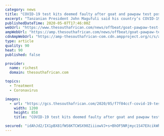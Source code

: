 ```yaml
---
category: news
title: "COVID-19 test kits deemed faulty after goat and pawpaw test positive"
excerpt: "Tanzanian President John Magufuli said his country’s COVID-19 test kits are most likely faulty after a pawpaw tested positive."
publishedDateTime: 2020-05-07T17:46:00Z
webUrl: "https://www.thesouthafrican.com/news/offbeat/goat-pawpaw-test-positive-covid-19-tanzania-president/"
ampWebUrl: "https://amp.thesouthafrican.com/news/offbeat/goat-pawpaw-test-positive-covid-19-tanzania-president/"
cdnAmpWebUrl: "https://amp-thesouthafrican-com.cdn.ampproject.org/c/s/amp.thesouthafrican.com/news/offbeat/goat-pawpaw-test-positive-covid-19-tanzania-president/"
type: article
quality: 90
heat: 90
published: false

provider:
  name: richest
  domain: thesouthafrican.com

topics:
  - Treatment
  - Coronavirus

images:
  - url: "https://gcs.thesouthafrican.com/2020/05/f7f04ccf-covid-19-test-kits-deemed-faulty-after-goat-and-pawpaw-test-positive.jpg"
    width: 1200
    height: 858
    title: "COVID-19 test kits deemed faulty after goat and pawpaw test positive"

secured: "idAhJd2/IX1pBX81fWS6KTCWSX90ZiiiowVJ+s+BhOF5NRjmyc1S47EXcikWhGQ2feNWHYiiZGVdjH6cXdM10ZD5N/EBM60Udg6g9vArZ7Ui5MSHoS1CgnpEDAnQmvDQn9l7tl+49idhiGlGGg2vD/HVT+JAMhiImDq2rwSBM8q/kiMY13gPorCzhYagHcQNGv3QUtC8BiVh+lTJ12tNp7DuQaP8sWzj5PDSpSz0IxSZ7Ftn7EmtwqIP4As+fc7aJLNwd5t3PbtQ8BmDuOJ5QF8IvF+/xrf8OKrngISUBhDpzu5eZtN/6srGUvk0jFK9;FBzaVNcggQSpqJCGbKAE+Q=="
---
```


